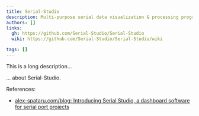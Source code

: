 ```yaml
---
title: Serial-Studio
description: Multi-purpose serial data visualization & processing program
authors: []
links:
  gh: https://github.com/Serial-Studio/Serial-Studio
  wiki: https://github.com/Serial-Studio/Serial-Studio/wiki

tags: []
---
```


This is a long description...
<!--more-->
... about Serial-Studio.

References:

- [alex-spataru.com/blog: Introducing Serial Studio, a dashboard software for serial port projects](https://www.alex-spataru.com/blog/introducing-serial-studio)
